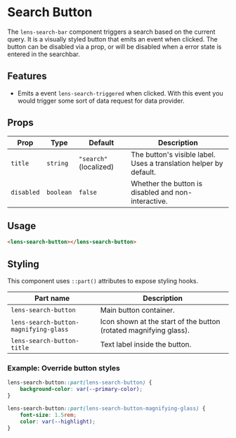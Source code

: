 # Search Button

The `lens-search-bar` component triggers a search based on the current query. It is a visually styled button that emits an event when clicked. The button can be disabled via a prop, or will be disabled when a error state is entered in the searchbar.

## Features

- Emits a event `lens-search-triggered` when clicked. With this event you would trigger some sort of data request for data provider.

## Props

| Prop       | Type      | Default                | Description                                                       |
| ---------- | --------- | ---------------------- | ----------------------------------------------------------------- |
| `title`    | `string`  | `"search"` (localized) | The button's visible label. Uses a translation helper by default. |
| `disabled` | `boolean` | `false`                | Whether the button is disabled and non-interactive.               |

## Usage

```html
<lens-search-button></lens-search-button>
```

## Styling

This component uses `::part()` attributes to expose styling hooks.

| Part name                             | Description                                                       |
| ------------------------------------- | ----------------------------------------------------------------- |
| `lens-search-button`                  | Main button container.                                            |
| `lens-search-button-magnifying-glass` | Icon shown at the start of the button (rotated magnifying glass). |
| `lens-search-button-title`            | Text label inside the button.                                     |

### Example: Override button styles

```css
lens-search-button::part(lens-search-button) {
    background-color: var(--primary-color);
}

lens-search-button::part(lens-search-button-magnifying-glass) {
    font-size: 1.5rem;
    color: var(--highlight);
}
```
